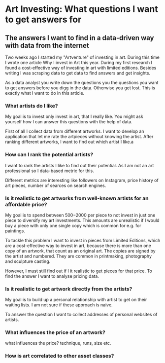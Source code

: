 # Art Investing: What questions I want to get answers for

## The answers I want to find in a data-driven way with data from the internet

Two weeks ago I started my "Artventure" of investing in art. During this time I wrote one article Why I invest in Art this year. During my first research I found a cost-effective way of investing in art with limited editions. Besides writing I was scraping data to get data to find answers and get insights.

As a data analyst you write down the questions you the questions you want to get answers before you digg in the data. Otherwise you get lost. This is exactly what I want to do in this article.

### What artists do I like?

My goal is to invest only invest in art, that I really like. You might ask yourself how I can answer this questions with the help of data.

First of all I collect data from different artworks. I want to develop an application that let me rate the artpieces without knowing the artist. After ranking different artworks, I want to find out which artist I like.a

### How can I rank the potential artists?

I want to rank the artists I like to find out their potential. As I am not an art professional so I data-based metric for this.

Different metrics are interesting like followers on Instagram, price history of art pieces, number of searces on search engines.

### Is it realistic to get artworks from well-known artists for an affordable price?

My goal is to spend between $500-$2000 per piece to not invest in just one piece to diversify my art investments. This amounts are unrealistic if I would buy a piece with only one single copy which is common for e.g. for paintings.

To tackle this problem I want to invest in pieces from Limited Editions, which are a cost-effective way to invest in art, because there is more than one copy of an artwork, that count as an original art. The copies are signed by the artist and numbered. They are common in printmaking, photography and sculpture casting.

However, I must still find out if I it realistic to get pieces for that price. To find the answer I want to analyse pricing data.

### Is it realistic to get artwork directly from the artists?

My goal is to build up a personal relationship with artist to get on their waiting lists. I am not sure if these approach is naive.

To answer the question I want to collect addresses of personal websites of artists.

### What influences the price of an artwork?

what influences the price? technique, runs, size etc.

### How is art correlated to other asset classes?
